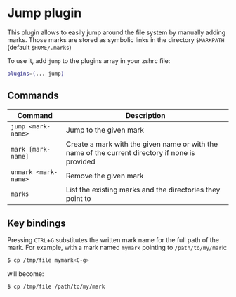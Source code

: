 # Jump plugin

This plugin allows to easily jump around the file system by manually adding marks.
Those marks are stored as symbolic links in the directory `$MARKPATH` (default `$HOME/.marks`)

To use it, add `jump` to the plugins array in your zshrc file:

```zsh
plugins=(... jump)
```

## Commands

| Command              | Description                                                                                     |
|----------------------|-------------------------------------------------------------------------------------------------|
| `jump <mark-name>`   | Jump to the given mark                                                                          |
| `mark [mark-name]`   | Create a mark with the given name or with the name of the current directory if none is provided |
| `unmark <mark-name>` | Remove the given mark                                                                           |
| `marks`              | List the existing marks and the directories they point to                                       |

## Key bindings

Pressing `CTRL`+`G` substitutes the written mark name for the full path of the mark.
For example, with a mark named `mymark` pointing to `/path/to/my/mark`:
```zsh
$ cp /tmp/file mymark<C-g>
```
will become:
```zsh
$ cp /tmp/file /path/to/my/mark
```

